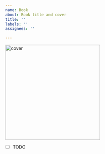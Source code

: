 ```yaml
---
name: Book
about: Book title and cover
title: ''
labels: ''
assignees: ''

---
```


<img alt="cover" width="300px" src="" />

- [ ] TODO
